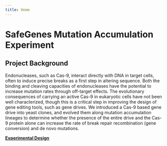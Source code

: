 ```yaml
---  
title: Home
---  
```



# SafeGenes Mutation Accumulation Experiment   
   
## Project Background
Endonucleases, such as Cas-9, interact directly with DNA in target cells, often to induce precise breaks as a first step in altering sequence. Both the binding and cleaving capacities of endonucleases have the potential to increase mutation rates through off-target effects. The evolutionary consequences of carrying an active Cas-9 in eukaryotic cells have not been well characterized, though this is a critical step in improving the design of gene editing tools, such as gene drives. We introduced a Cas-9 based gene drive into yeast clones, and evolved them along mutation accumulation lineages to determine whether the presence of the entire drive and the Cas-9 protein alone can increase the rate of break repair recombination (gene conversion) and de novo mutations.

**[Experimental Design](https://github.com/moverton88/mutAccumCode/edit/master/mutAccumPipe.md)**
